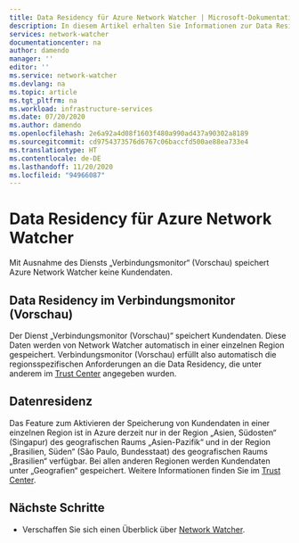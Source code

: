 ```yaml
---
title: Data Residency für Azure Network Watcher | Microsoft-Dokumentation
description: In diesem Artikel erhalten Sie Informationen zur Data Residency für den Azure Network Watcher-Dienst.
services: network-watcher
documentationcenter: na
author: damendo
manager: ''
editor: ''
ms.service: network-watcher
ms.devlang: na
ms.topic: article
ms.tgt_pltfrm: na
ms.workload: infrastructure-services
ms.date: 07/20/2020
ms.author: damendo
ms.openlocfilehash: 2e6a92a4d08f1603f480a990ad437a90302a8189
ms.sourcegitcommit: cd9754373576d6767c06baccfd500ae88ea733e4
ms.translationtype: HT
ms.contentlocale: de-DE
ms.lasthandoff: 11/20/2020
ms.locfileid: "94966087"
---
```

# <a name="data-residency-for-azure-network-watcher"></a>Data Residency für Azure Network Watcher
Mit Ausnahme des Diensts „Verbindungsmonitor“ (Vorschau) speichert Azure Network Watcher keine Kundendaten.


## <a name="connection-monitor-preview-data-residency"></a>Data Residency im Verbindungsmonitor (Vorschau)
Der Dienst „Verbindungsmonitor (Vorschau)“ speichert Kundendaten. Diese Daten werden von Network Watcher automatisch in einer einzelnen Region gespeichert. Verbindungsmonitor (Vorschau) erfüllt also automatisch die regionsspezifischen Anforderungen an die Data Residency, die unter anderem im [Trust Center](https://azuredatacentermap.azurewebsites.net/) angegeben wurden.

## <a name="data-residency"></a>Datenresidenz
Das Feature zum Aktivieren der Speicherung von Kundendaten in einer einzelnen Region ist in Azure derzeit nur in der Region „Asien, Südosten“ (Singapur) des geografischen Raums „Asien-Pazifik“ und in der Region „Brasilien, Süden“ (São Paulo, Bundesstaat) des geografischen Raums „Brasilien“ verfügbar. Bei allen anderen Regionen werden Kundendaten unter „Geografien“ gespeichert. Weitere Informationen finden Sie im [Trust Center](https://azuredatacentermap.azurewebsites.net/).

## <a name="next-steps"></a>Nächste Schritte

* Verschaffen Sie sich einen Überblick über [Network Watcher](./network-watcher-monitoring-overview.md).